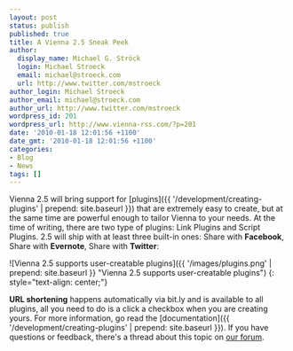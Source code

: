 ```yaml
---
layout: post
status: publish
published: true
title: A Vienna 2.5 Sneak Peek
author:
  display_name: Michael G. Ströck
  login: Michael Stroeck
  email: michael@stroeck.com
  url: http://www.twitter.com/mstroeck
author_login: Michael Stroeck
author_email: michael@stroeck.com
author_url: http://www.twitter.com/mstroeck
wordpress_id: 201
wordpress_url: http://www.vienna-rss.com/?p=201
date: '2010-01-18 12:01:56 +1100'
date_gmt: '2010-01-18 12:01:56 +1100'
categories:
- Blog
- News
tags: []
---
```

Vienna 2.5 will bring support for [plugins]({{ '/development/creating-plugins' | prepend: site.baseurl }}) that are extremely easy to create, but at the same time are powerful enough to tailor Vienna to your needs. At the time of writing, there are two type of plugins: Link Plugins and Script Plugins. 2.5 will ship with at least three built-in ones: Share with **Facebook**, Share with **Evernote**, Share with **Twitter**:

![Vienna 2.5 supports user-creatable plugins]({{ '/images/plugins.png' | prepend: site.baseurl }} "Vienna 2.5 supports user-creatable plugins")
{: style="text-align: center;"}

**URL shortening** happens automatically via bit.ly and is available to all plugins, all you need to do is a click a checkbox when you are creating yours. For more information, go read the [documentation]({{ '/development/creating-plugins' | prepend: site.baseurl }}). If you have questions or feedback, there's a thread about this topic on [our forum](https://forums.cocoaforge.com/viewtopic.php?f=18&t=21783).
